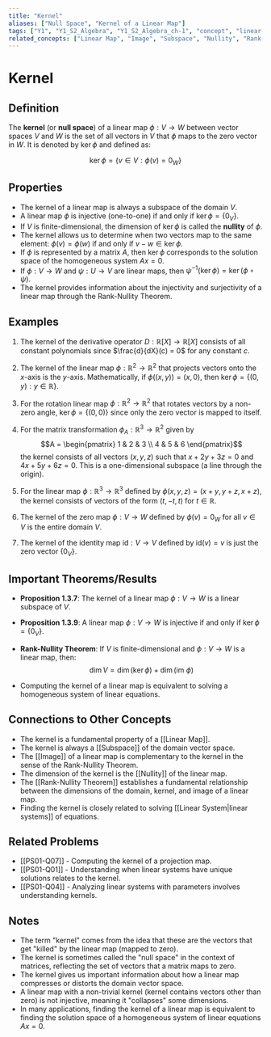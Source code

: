 ```yaml
---
title: "Kernel"
aliases: ["Null Space", "Kernel of a Linear Map"]
tags: ["Y1", "Y1_S2_Algebra", "Y1_S2_Algebra_ch-1", "concept", "linear-map", "image", "subspace", "nullity", "rank-nullity-theorem", "null-space", "injective", "linear-system", "linear-algebra", "vector-space"]
related_concepts: ["Linear Map", "Image", "Subspace", "Nullity", "Rank-Nullity Theorem", "Vector Space", "Injective Map", "Linear System"]
---
```


# Kernel

## Definition
The **kernel** (or **null space**) of a linear map $\phi: V \rightarrow W$ between vector spaces $V$ and $W$ is the set of all vectors in $V$ that $\phi$ maps to the zero vector in $W$. It is denoted by $\ker \phi$ and defined as:

$$\ker \phi = \{v \in V : \phi(v) = 0_W\}$$

## Properties
- The kernel of a linear map is always a subspace of the domain $V$.
- A linear map $\phi$ is injective (one-to-one) if and only if $\ker \phi = \{0_V\}$.
- If $V$ is finite-dimensional, the dimension of $\ker \phi$ is called the **nullity** of $\phi$.
- The kernel allows us to determine when two vectors map to the same element: $\phi(v) = \phi(w)$ if and only if $v - w \in \ker \phi$.
- If $\phi$ is represented by a matrix $A$, then $\ker \phi$ corresponds to the solution space of the homogeneous system $Ax = 0$.
- If $\phi: V \rightarrow W$ and $\psi: U \rightarrow V$ are linear maps, then $\psi^{-1}(\ker \phi) = \ker(\phi \circ \psi)$.
- The kernel provides information about the injectivity and surjectivity of a linear map through the Rank-Nullity Theorem.

## Examples
1. The kernel of the derivative operator $D: \mathbb{R}[X] \rightarrow \mathbb{R}[X]$ consists of all constant polynomials since $\frac{d}{dX}(c) = 0$ for any constant $c$.

2. The kernel of the linear map $\phi: \mathbb{R}^2 \rightarrow \mathbb{R}^2$ that projects vectors onto the $x$-axis is the $y$-axis. Mathematically, if $\phi((x, y)) = (x, 0)$, then $\ker \phi = \{(0, y) : y \in \mathbb{R}\}$.

3. For the rotation linear map $\phi: \mathbb{R}^2 \rightarrow \mathbb{R}^2$ that rotates vectors by a non-zero angle, $\ker \phi = \{(0, 0)\}$ since only the zero vector is mapped to itself.

4. For the matrix transformation $\phi_A: \mathbb{R}^3 \rightarrow \mathbb{R}^2$ given by 
   $$A = \begin{pmatrix} 1 & 2 & 3 \\ 4 & 5 & 6 \end{pmatrix}$$
   the kernel consists of all vectors $(x, y, z)$ such that $x + 2y + 3z = 0$ and $4x + 5y + 6z = 0$. This is a one-dimensional subspace (a line through the origin).

5. For the linear map $\phi: \mathbb{R}^3 \rightarrow \mathbb{R}^3$ defined by $\phi(x, y, z) = (x + y, y + z, x + z)$, the kernel consists of vectors of the form $(t, -t, t)$ for $t \in \mathbb{R}$.

6. The kernel of the zero map $\phi: V \rightarrow W$ defined by $\phi(v) = 0_W$ for all $v \in V$ is the entire domain $V$.

7. The kernel of the identity map $\text{id}: V \rightarrow V$ defined by $\text{id}(v) = v$ is just the zero vector $\{0_V\}$.

## Important Theorems/Results
- **Proposition 1.3.7**: The kernel of a linear map $\phi: V \rightarrow W$ is a linear subspace of $V$.

- **Proposition 1.3.9**: A linear map $\phi: V \rightarrow W$ is injective if and only if $\ker \phi = \{0_V\}$.

- **Rank-Nullity Theorem**: If $V$ is finite-dimensional and $\phi: V \rightarrow W$ is a linear map, then:
  $$\dim V = \dim(\ker \phi) + \dim(\text{im } \phi)$$
  
- Computing the kernel of a linear map is equivalent to solving a homogeneous system of linear equations.

## Connections to Other Concepts
- The kernel is a fundamental property of a [[Linear Map]].
- The kernel is always a [[Subspace]] of the domain vector space.
- The [[Image]] of a linear map is complementary to the kernel in the sense of the Rank-Nullity Theorem.
- The dimension of the kernel is the [[Nullity]] of the linear map.
- The [[Rank-Nullity Theorem]] establishes a fundamental relationship between the dimensions of the domain, kernel, and image of a linear map.
- Finding the kernel is closely related to solving [[Linear System|linear systems]] of equations.

## Related Problems
- [[PS01-Q07]] - Computing the kernel of a projection map.
- [[PS01-Q01]] - Understanding when linear systems have unique solutions relates to the kernel.
- [[PS01-Q04]] - Analyzing linear systems with parameters involves understanding kernels.

## Notes
- The term "kernel" comes from the idea that these are the vectors that get "killed" by the linear map (mapped to zero).
- The kernel is sometimes called the "null space" in the context of matrices, reflecting the set of vectors that a matrix maps to zero.
- The kernel gives us important information about how a linear map compresses or distorts the domain vector space.
- A linear map with a non-trivial kernel (kernel contains vectors other than zero) is not injective, meaning it "collapses" some dimensions.
- In many applications, finding the kernel of a linear map is equivalent to finding the solution space of a homogeneous system of linear equations $Ax = 0$.

